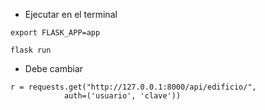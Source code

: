 * Ejecutar en el terminal

```
export FLASK_APP=app

flask run

```

* Debe cambiar

```
r = requests.get("http://127.0.0.1:8000/api/edificio/",
            auth=('usuario', 'clave'))

```
